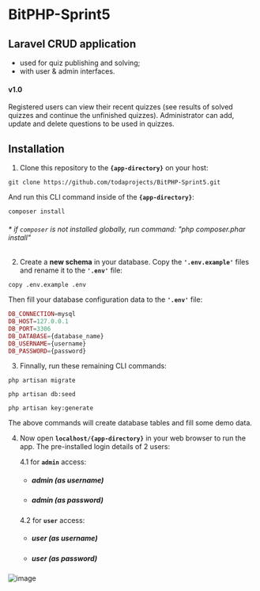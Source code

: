 # BitPHP-Sprint5

## Laravel CRUD application
  - used for quiz publishing and solving;
  - with user & admin interfaces.
  
#### v1.0

Registered users can view their recent quizzes (see results of solved quizzes and continue the unfinished quizzes). Administrator can add, update and delete questions to be used in quizzes. 

## Installation

1. Clone this repository to the **`{app-directory}`** on your host:

```
git clone https://github.com/todaprojects/BitPHP-Sprint5.git
```

And run this CLI command inside of the **`{app-directory}`**:

```
composer install
```
###### _* if `composer` is not installed globally, run command: "php composer.phar install"_

2. Create a **new schema** in your database. Copy the **`'.env.example'`** files and rename it to the **`'.env'`** file:
```
copy .env.example .env
```
Then fill your database configuration data to the **`'.env'`** file:

```php
DB_CONNECTION=mysql
DB_HOST=127.0.0.1
DB_PORT=3306
DB_DATABASE={database_name}
DB_USERNAME={username}
DB_PASSWORD={password}
```

3. Finnally, run these remaining CLI commands:
```
php artisan migrate
```
```
php artisan db:seed
```
```
php artisan key:generate
```
The above commands will create database tables and fill some demo data.

4. Now open **`localhost/{app-directory}`** in your web browser to run the app. 
The pre-installed login details of 2 users:

    4.1 for **`admin`** access:
    * ##### **admin** (_as username_)
    * ##### **admin** (_as password_)

    4.2 for **`user`** access:
    * ##### **user** (_as username_)
    * ##### **user** (_as password_)

![image](https://user-images.githubusercontent.com/70706753/100552106-b564ed00-328d-11eb-9086-a9867b67dc78.png)
